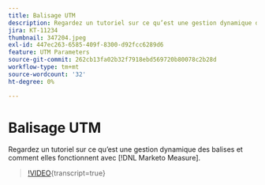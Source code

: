 ```yaml
---
title: Balisage UTM
description: Regardez un tutoriel sur ce qu’est une gestion dynamique des balises et comment elles fonctionnent avec [!DNL Marketo Measure].
jira: KT-11234
thumbnail: 347204.jpeg
exl-id: 447ec263-6585-409f-8300-d92fcc6289d6
feature: UTM Parameters
source-git-commit: 262cb13fa02b32f7918ebd569720b80078c2b28d
workflow-type: tm+mt
source-wordcount: '32'
ht-degree: 0%

---
```


# Balisage UTM

Regardez un tutoriel sur ce qu’est une gestion dynamique des balises et comment elles fonctionnent avec [!DNL Marketo Measure].

>[!VIDEO](https://video.tv.adobe.com/v/3422310/?learn=on&captions=fre_fr){transcript=true}
